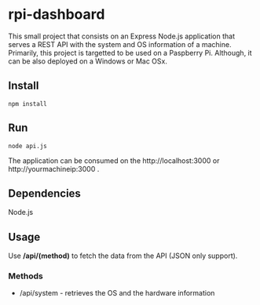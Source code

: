 # rpi-dashboard

This small project that consists on an Express Node.js application that serves a REST API with the system and OS information of a machine. Primarily, this project is targetted to be used on a Paspberry Pi. Although, it can be also deployed on a Windows or Mac OSx.

## Install
```
npm install
```

## Run
```
node api.js
```
The application can be consumed on the http://localhost:3000 or http://yourmachineip:3000 .

## Dependencies
Node.js

## Usage
Use **/api/(method)** to fetch the data from the API (JSON only support).

### Methods
* /api/system - retrieves the OS and the hardware information
